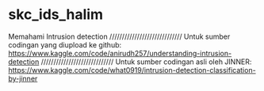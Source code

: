 # skc_ids_halim
Memahami Intrusion detection 
/////////////////////////////
Untuk sumber codingan yang diupload ke github: https://www.kaggle.com/code/anirudh257/understanding-intrusion-detection
/////////////////////////////
Untuk sumber codingan asli oleh JINNER: https://www.kaggle.com/code/what0919/intrusion-detection-classification-by-jinner
